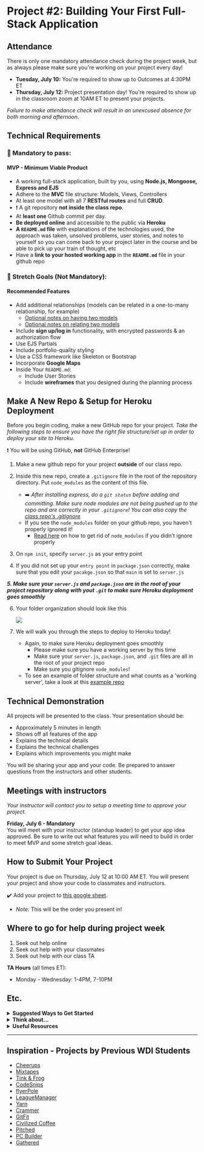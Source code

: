 # Project #2: Building Your First Full-Stack Application

## Attendance
There is only one mandatory attendance check during the project week, but as always please make sure you're working on your project every day!

  - **Tuesday, July 10:** You're required to show up to Outcomes at 4:30PM ET
  - **Thursday, July 12:** Project presentation day! You're required to show up in the classroom zoom at 10AM ET to present your projects.

_Failure to make attendance check will result in an unexcused absence for both morning and afternoon_.

## Technical Requirements

### &#x1F534; Mandatory to pass:
#### MVP - Minimum Viable Product

* A working full-stack application, built by you, using **Node.js, Mongoose, Express and EJS**
* Adhere to the **MVC** file structure: Models, Views, Controllers
* At least one model with all 7 **RESTful routes** and full **CRUD**.
* :heavy_exclamation_mark: A git repository **not inside the class repo**.  
* At **least one** Github commit per day. 
* **Be deployed online** and accessible to the public via **Heroku**
* **A ``README.md`` file** with explanations of the technologies used, the approach was taken, unsolved problems, user stories, and notes to yourself so you can come back to your project later in the course and be able to pick up your train of thought, etc
* Have a **link to your hosted working app** in the **`README.md`** file in your github repo

### &#x1F535; Stretch Goals (Not Mandatory):
#### Recommended Features

* Add additional relationships (models can be related in a one-to-many relationship, for example)
  - [Optional notes on having two models](https://git.generalassemb.ly/Web-Development-Immersive-Remote/WDIR-Adi/tree/master/unit_2/w06d05/instructor_notes)
  - [Optional notes on relating two models](https://git.generalassemb.ly/Web-Development-Immersive-Remote/WDIR-Adi/tree/master/unit_2/w07d01/instructor_notes)
* Include **sign up/log in** functionality, with encrypted passwords & an authorization flow
* Use EJS Partials
* Include portfolio-quality styling
* Use a CSS framework like Skeleton or Bootstrap
* Incorporate **Google Maps**
* Inside Your `README.md`:
    * Include User Stories
    * Include **wireframes** that you designed during the planning process 

## Make A New Repo & Setup for Heroku Deployment
Before you begin coding, make a new GitHub repo for your project. _Take the following steps to ensure you have the right file structure/set up in order to deploy your site to Heroku._ 

:heavy_exclamation_mark: You will be using GitHub, **not** GitHub Enterprise!

1. Make a new github repo for your project **outside** of our class repo.

2. Inside this new repo, create a `.gitignore` file in the root of the repository directory. Put `node_modules` as the content of this file.
     - :arrow_right: _After installing express, do a `git status` before adding and committing.  Make sure node modules are not being pushed up to the repo and are correctly in your `.gitignore`!  You can also copy the [class repo's .gitignore](https://git.generalassemb.ly/Web-Development-Immersive-Remote/WDIR-Adi/blob/master/.gitignore)_
     - If you see the `node_modules` folder on your github repo, you haven't properly ignored it! 
        - [Read here](https://github.com/Krafalski/probable-meme/blob/master/README.md) on how to get rid of `node_modules` if you didn't ignore properly

3. On `npm init`, specify `server.js` as your entry point

4. If you did not set up your `entry point` in `package.json` correctly, make sure that you edit your `pacakge.json` so that `main` is set to `server.js`

***5. Make sure your `server.js` and `package.json` are in the root of your project repository along with yout `.git` to make sure Heroku deployment goes smoothly***

6. Your folder organization should look like this

   ![](https://i.imgur.com/gINcQZF.png)

7. We will walk you through the steps to deploy to Heroku today! 
   - Again, to make sure Heroku deployment goes smoothly 
      - Please make sure you have a working server by this time 
      - Make sure your `server.js`, `package.json`, and `.git` files are all in the root of your project repo
      - Make sure you gitignore `node_modules`! 
   - To see an example of folder structure and what counts as a 'working server', take a look at this [example repo](https://github.com/Krafalski/probable-meme/tree/master)

## Technical Demonstration

All projects will be presented to the class.  Your presentation should be:

* Approximately 5 minutes in length
* Shows off all features of the app
* Explains the technical details
* Explains the technical challenges
* Explains which improvements you might make

You will be sharing your app and your code.  Be prepared to answer questions from the instructors and other students.

## Meetings with instructors
_Your instructor will contact you to setup a meeting time to approve your project._

**Friday, July 6 - Mandatory**<br>
You will meet with your instructor (standup leader) to get your app idea approved. Be sure to write out what features you will need to build in order to meet MVP and some stretch goal ideas.

## How to Submit Your Project
Your project is due on Thursday, July 12 at 10:00 AM ET. You will present your project and show your code to classmates and instructors.

:heavy_check_mark: Add your project to [this google sheet](https://docs.google.com/spreadsheets/d/1MzbE9DOeeJmMaZ_Y59MBGdL6wgWxTX-mQw0eWFsS8SU/edit?usp=sharing).
  - _Note:_ This will be the order you present in!

## Where to go for help during project week
1. Seek out help online
2. Seek out help with your classmates
3. Seek out help with our class TA 

**TA Hours** (all times ET):

- Monday - Wednesday: 1-4PM, 7-10PM

## Etc.

<details><summary><strong>Suggested Ways to Get Started</strong></summary>

* **Wireframe** Make a drawing of what your app will look like in all of the stages of the app(what does it look like as soon as you log on to the site? What does it look like while the player is playing? What does it look like when the player wins / loses?).

* **Break the project down into different components** (data, presentation, views, style, DOM manipulation) and brainstorm each component individually.

* **Commit early, commit often.** Don’t be afraid to break something because you can always go back in time to a previous version.

* **Consult documentation resources** (MDN, jQuery, etc.) at home to better understand what you’ll be getting into.
</details>


<details><summary><strong>Think about...</strong></summary>

- **Creativity**  
Did you add a personal spin or creative element into your project submission? Did you deliver something of value to the end user?

- **Code Quality**  
Did you follow code style guidance and best practices covered in class, such as spacing, indentation, modularity, and semantic naming? Did you comment your code as your instructors have in class?

- **Problem Solving**  
Are you able to defend why you implemented your solution in a certain way? Can you demonstrate that you thought through alternative implementations?
</details>

<details><summary><strong>Useful Resources</strong></summary>

* **[Heroku](http://www.heroku.com)**
* **[Writing Good User Stories](http://www.mariaemerson.com/user-stories/)** 
* **[Presenting Information Architecture](http://webstyleguide.com/wsg3/3-information-architecture/4-presenting-information.html)** 
* **[Mongo Documentation](https://docs.mongodb.com/manual/)**
* **[Mongoose Documentation](http://mongoosejs.com/docs/guide.html)**
* **[Mongo Cheatsheet](https://git.generalassemb.ly/Web-Development-Immersive-Remote/WDIR-Adi/wiki/Mongo-Cheatsheet)**
</details>
<hr>  

## Inspiration - Projects by Previous WDI Students

- [Cheerups](https://warm-beach-18335.herokuapp.com/cheerups)
- [Mixtapes](https://project-mixtapes.herokuapp.com/)
- [Tink & Frog](https://tink-and-frog.herokuapp.com/)
- [CodeSnips](https://stark-plateau-60254.herokuapp.com/)
- [flyerPole](https://flyerpole.herokuapp.com/)
- [LeagueManager](https://aqueous-harbor-40707.herokuapp.com/)
- [Yarn](https://thawing-chamber-93915.herokuapp.com/)
- [Crammer](https://study-tool.herokuapp.com/)
- [GitFit](https://salty-springs-24805.herokuapp.com/)
- [Civilized Coffee](https://infinite-shelf-28534.herokuapp.com/)
- [Pitched](https://pitched-app.herokuapp.com/)
- [PC Builder](https://pc-builder.herokuapp.com/)
- [Gathered](https://gathered-app.herokuapp.com/)
